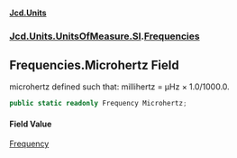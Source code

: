 #### [Jcd.Units](index 'index')
### [Jcd.Units.UnitsOfMeasure.SI](Jcd.Units.UnitsOfMeasure.SI 'Jcd.Units.UnitsOfMeasure.SI').[Frequencies](Frequencies 'Jcd.Units.UnitsOfMeasure.SI.Frequencies')

## Frequencies.Microhertz Field

microhertz defined such that: millihertz = μHz × 1.0/1000.0.

```csharp
public static readonly Frequency Microhertz;
```

#### Field Value
[Frequency](Frequency 'Jcd.Units.UnitTypes.Frequency')
